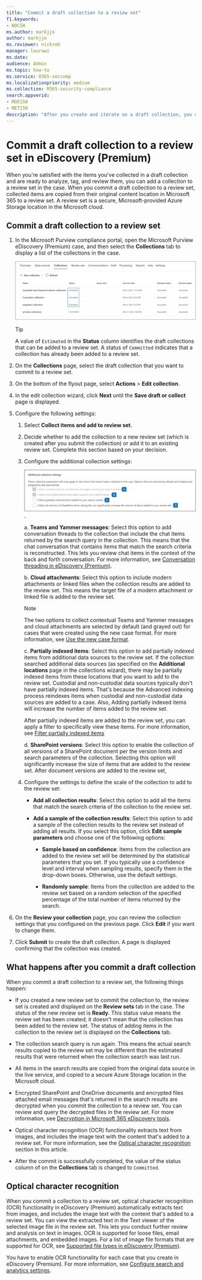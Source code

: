 ```yaml
---
title: "Commit a draft collection to a review set"
f1.keywords:
- NOCSH
ms.author: markjjo
author: markjjo
ms.reviewer: nickrob
manager: laurawi
ms.date: 
audience: Admin
ms.topic: how-to
ms.service: O365-seccomp
ms.localizationpriority: medium
ms.collection: M365-security-compliance 
search.appverid: 
- MOE150
- MET150
description: "After you create and iterate on a draft collection, you can commit it to a review set. When you commit a draft collection, the collected items are added to review set in the case. After the collected items are in the review set, you can analyze, review, and export them."
---
```


# Commit a draft collection to a review set in eDiscovery (Premium)

When you're satisfied with the items you've collected in a draft collection and are ready to analyze, tag, and review them, you can add a collection to a review set in the case. When you commit a draft collection to a review set, collected items are copied from their original content location in Microsoft 365 to a review set. A review set is a secure, Microsoft-provided Azure Storage location in the Microsoft cloud.

## Commit a draft collection to a review set

1. In the Microsoft Purview compliance portal, open the Microsoft Purview eDiscovery (Premium) case, and then select the **Collections** tab to display a list of the collections in the case.

   ![List of collections in a case.](../media/CommitDraftCollections1.png)

   > [!TIP]
   > A value of `Estimated` in the **Status** column identifies the draft collections that can be added to a review set. A status of `Committed` indicates that a collection has already been added to a review set.

2. On the **Collections** page, select the draft collection that you want to commit to a review set.

3. On the bottom of the flyout page, select **Actions** > **Edit collection**.

4. In the edit collection wizard, click **Next** until the **Save draft or collect** page is displayed.

5. Configure the following settings:

   1. Select **Collect items and add to review set**.

   2. Decide whether to add the collection to a new review set (which is created after you submit the collection) or add it to an existing review set. Complete this section based on your decision.

   3. Configure the additional collection settings:

      ![Configure additional collection settings.](../media/AeDAdditionalCollectionSettings.png).

       a. **Teams and Yammer messages**: Select this option to add conversation threads to the collection that include the chat items returned by the search query in the collection. This means that the chat conversation that contains items that match the search criteria is reconstructed. This lets you review chat items in the context of the back and forth conversation. For more information, see [Conversation threading in eDiscovery (Premium)](conversation-review-sets.md).

       b. **Cloud attachments**: Select this option to include modern attachments or linked files when the collection results are added to the review set. This means the target file of a modern attachment or linked file is added to the review set.

       > [!NOTE]
       > The two options to collect contextual Teams and Yammer messages and cloud attachments are selected by default (and grayed out) for cases that were created using the new case format. For more information, see [Use the new case format](advanced-ediscovery-new-case-format.md).

       c. **Partially indexed items**: Select this option to add partially indexed items from additional data sources to the review set. If the collection searched additional data sources (as specified on the **Additional locations** page in the collections wizard), there may be partially indexed items from these locations that you want to add to the review set. Custodial and non-custodial data sources typically don't have partially indexed items. That's because the Advanced indexing process reindexes items when custodial and non-custodial data sources are added to a case. Also, Adding partially indexed items will increase the number of items added to the review set. <p> After partially indexed items are added to the review set, you can apply a filter to specifically view these items. For more information, see [Filter partially indexed items](review-set-search.md#filter-partially-indexed-items)

      d. **SharePoint versions**: Select this option to enable the collection of all versions of a SharePoint document per the version limits and search parameters of the collection. Selecting this option will significantly increase the size of items that are added to the review set. After document versions are added to the review set, 

   4. Configure the settings to define the scale of the collection to add to the review set:

      - **Add all collection results**: Select this option to add all the items that match the search criteria of the collection to the review set.

      - **Add a sample of the collection results**: Select this option to add a sample of the collection results to the review set instead of adding all results. If you select this option, click **Edit sample parameters** and choose one of the following options:

         - **Sample based on confidence**: Items from the collection are added to the review set will be determined by the statistical parameters that you set. If you typically use a confidence level and interval when sampling results, specify them in the drop-down boxes. Otherwise, use the default settings.

         - **Randomly sample**: Items from the collection are added to the review set based on a random selection of the specified percentage of the total number of items returned by the search.

6. On the **Review your collection** page, you can review the collection settings that you configured on the previous page. Click **Edit** if you want to change them.

7. Click **Submit** to create the draft collection. A page is displayed confirming that the collection was created.

## What happens after you commit a draft collection

When you commit a draft collection to a review set, the following things happen:

- If you created a new review set to commit the collection to, the review set is created and displayed on the **Review sets** tab in the case. The status of the new review set is **Ready**. This status value means the review set has been created; it doesn't mean that the collection has been added to the review set. The status of adding items in the collection to the review set is displayed on the **Collections** tab.

- The collection search query is run again. This means the actual search results copied to the review set may be different than the estimated results that were returned when the collection search was last run.

- All items in the search results are copied from the original data source in the live service, and copied to a secure Azure Storage location in the Microsoft cloud.

- Encrypted SharePoint and OneDrive documents and encrypted files attached email messages that's returned in the search results are decrypted when you commit the collection to a review set. You can review and query the decrypted files in the review set. For more information, see [Decryption in Microsoft 365 eDiscovery tools](ediscovery-decryption.md).

- Optical character recognition (OCR) functionality extracts text from images, and includes the image text with the content that's added to a review set. For more information, see the [Optical character recognition](#optical-character-recognition) section in this article.

- After the commit is successfully completed, the value of the status column of on the **Collections** tab is changed to `Committed`.

## Optical character recognition

When you commit a collection to a review set, optical character recognition (OCR) functionality in eDiscovery (Premium) automatically extracts text from images, and includes the image text with the content that's added to a review set. You can view the extracted text in the Text viewer of the selected image file in the review set. This lets you conduct further review and analysis on text in images. OCR is supported for loose files, email attachments, and embedded images. For a list of image file formats that are supported for OCR, see [Supported file types in eDiscovery (Premium)](supported-filetypes-ediscovery20.md#image).

You have to enable OCR functionality for each case that you create in eDiscovery (Premium). For more information, see [Configure search and analytics settings](configure-search-and-analytics-settings-in-advanced-ediscovery.md#optical-character-recognition-ocr).
